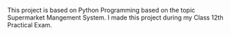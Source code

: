 This project is based on Python Programming based on the topic Supermarket Mangement System.
I made this project during my Class 12th Practical Exam.
